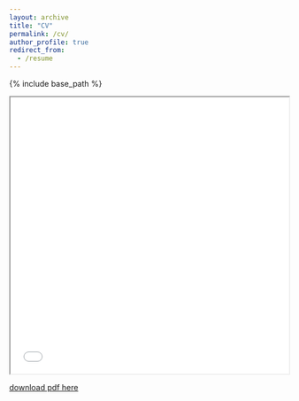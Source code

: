 ```yaml
---
layout: archive
title: "CV"
permalink: /cv/
author_profile: true
redirect_from:
  - /resume
---
```


{% include base_path %}

<iframe src="/files/CV_Yuchen_Zhang.pdf" width="100%" height="500px">
</iframe>

[download pdf here](http://infinity1096.github.io/files/CV_Yuchen_Zhang.pdf)

